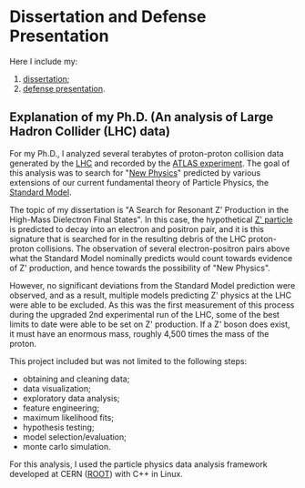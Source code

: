 # Dissertation and Defense Presentation

Here I include my:

1. [dissertation](https://github.com/statevector/PhDThesis/blob/master/willis_thesis.pdf); <br>
2. [defense presentation](https://github.com/statevector/PhDThesis/blob/master/willis_presentation.pdf).

## Explanation of my Ph.D. (An analysis of Large Hadron Collider (LHC) data)

For my Ph.D., I analyzed several terabytes of proton-proton collision data generated by the 
[LHC](https://home.cern/science/accelerators/large-hadron-collider) and recorded by the 
[ATLAS experiment](https://home.cern/science/experiments/atlas). The goal of this analysis was to search for 
"[New Physics](https://en.wikipedia.org/wiki/Physics_beyond_the_Standard_Model)" predicted by various extensions of our 
current fundamental theory of Particle Physics, the [Standard Model](https://home.cern/science/physics/standard-model).

The topic of my dissertation is "A Search for Resonant Z' Production in the High-Mass Dielectron Final States". In this case, 
the hypothetical [Z' particle](https://en.wikipedia.org/wiki/W%E2%80%B2_and_Z%E2%80%B2_bosons) is predicted to decay into an electron 
and positron pair, and it is this signature that is searched for in the resulting debris of the LHC proton-proton collisions. The 
observation of several electron-positron pairs above what the Standard Model nominally predicts would count towards evidence of Z' 
production, and hence towards the possibility of "New Physics".

However, no significant deviations from the Standard Model prediction were observed, and as a result, multiple models predicting Z' 
physics at the LHC were able to be excluded. As this was the first measurement of this process during the upgraded 2nd experimental
run of the LHC, some of the best limits to date were able to be set on Z' production. If a Z' boson does exist, it must have an 
enormous mass, roughly 4,500 times the mass of the proton.

This project included but was not limited to the following steps:

- obtaining and cleaning data; <br>
- data visualization; <br>
- exploratory data analysis; <br>
- feature engineering; <br>
- maximum likelihood fits; <br>
- hypothesis testing; <br>
- model selection/evaluation; <br>
- monte carlo simulation.

For this analysis, I used the particle physics data analysis framework developed at CERN ([ROOT](https://root.cern.ch/about-root)) 
with C++ in Linux.


